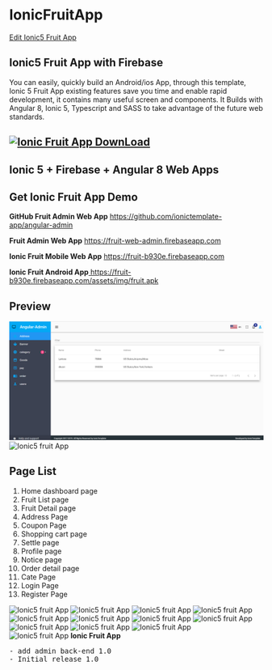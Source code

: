 # IonicFruitApp
<a target="_blank" rel="noopener noreferrer" href="https://codecanyon.net/item/ionic5-fruit-app-with-firebase/24448819/">
 Edit Ionic5 Fruit App</a>
<h2><strong>Ionic5 Fruit App with Firebase</strong></h2>
<p>You can easily, quickly build an Android/ios App, through this template, Ionic 5 Fruit App existing features save you
    time and enable rapid development, it contains many useful screen and components. It Builds with Angular 8, Ionic
    5, Typescript and
    SASS to take advantage of the future web standards.</p>
<h2><a href="https://fruit-b930e.firebaseapp.com/assets/img/fruit.apk" target="_blank">
    <img alt="Ionic Fruit App DownLoad" src="https://fruit-b930e.firebaseapp.com/assets/img/down.jpg"/>
</a>
</h2>
<h2><strong>Ionic 5 + Firebase + Angular 8 Web Apps</strong></h2>
<h2><strong>Get Ionic Fruit App Demo</strong></h2>
<p><strong>GitHub Fruit Admin Web App</strong>
    <a href="https://github.com/ionictemplate-app/angular-admin" target="_blank">https://github.com/ionictemplate-app/angular-admin</a></p>
<p><strong>Fruit Admin Web App</strong>
    <a href="https://fruit-web-admin.firebaseapp.com" target="_blank">https://fruit-web-admin.firebaseapp.com</a></p>
<p><strong>Ionic Fruit Mobile Web App</strong>
    <a href="https://fruit-b930e.firebaseapp.com" target="_blank">https://fruit-b930e.firebaseapp.com</a></p>

<p><strong>Ionic Fruit Android App</strong><a href="https://fruit-b930e.firebaseapp.com/assets/img/fruit.apk"
                                              target="_blank">
    https://fruit-b930e.firebaseapp.com/assets/img/fruit.apk
</a></p>
<h2><strong>Preview</strong></h2>
<img src="https://github.com/ionictemplate-app/angular-admin/raw/master/src/assets/images/preview.png" alt="angular-admin" style="max-width:100%;">
<img alt="Ionic5 fruit App" src="https://fruit-b930e.firebaseapp.com/assets/img/preview.jpg"/>
<h2><strong>Page List</strong></h2>
<ol>
    <li>Home dashboard page</li>
    <li>Fruit List page<strong></strong></li>
    <li>Fruit Detail page</li>
    <li>Address Page</li>
    <li>Coupon Page</li>
    <li>Shopping cart page</li>
    <li>Settle page</li>
    <li>Profile page</li>
    <li>Notice page</li>
    <li>Order detail page</li>
    <li>Cate Page</li>
    <li>Login Page</li>
    <li>Register Page</li>
</ol>

<img alt="Ionic5 fruit App" src="https://fruit-b930e.firebaseapp.com/assets/img/home.gif"/>
<img alt="Ionic5 fruit App" src="https://fruit-b930e.firebaseapp.com/assets/img/cate.gif"/>
<img alt="Ionic5 fruit App" src="https://fruit-b930e.firebaseapp.com/assets/img/cart.gif"/>
<img alt="Ionic5 fruit App" src="https://fruit-b930e.firebaseapp.com/assets/img/cart1.gif"/>
<img alt="Ionic5 fruit App" src="https://fruit-b930e.firebaseapp.com/assets/img/address.gif"/>
<img alt="Ionic5 fruit App" src="https://fruit-b930e.firebaseapp.com/assets/img/coupon.gif"/>
<img alt="Ionic5 fruit App" src="https://fruit-b930e.firebaseapp.com/assets/img/list1.gif"/>
<img alt="Ionic5 fruit App" src="https://fruit-b930e.firebaseapp.com/assets/img/list3.gif"/>
<img alt="Ionic5 fruit App" src="https://fruit-b930e.firebaseapp.com/assets/img/notice.gif"/>
<img alt="Ionic5 fruit App" src="https://fruit-b930e.firebaseapp.com/assets/img/login.gif"/>
<img alt="Ionic5 fruit App" src="https://fruit-b930e.firebaseapp.com/assets/img/register.gif"/>

<br>
<img alt="Ionic5 fruit App" src="https://fruit-b930e.firebaseapp.com/assets/img//introduce.jpg"/>
<strong>Ionic Fruit App</strong>
<pre>
- add admin back-end 1.0
- Initial release 1.0
</pre>
